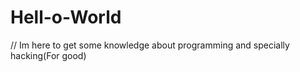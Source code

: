 # Hell-o-World


// Im here to get some knowledge about programming and specially hacking(For good)
